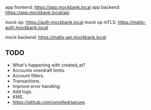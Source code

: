 app frontend: https://app.mockbank.local
app backend: https://app.mockbank.local/api

mock op: https://auth.mockbank.local
mock op mTLS: https://matls-auth.mockbank.local

mock backend: https://matls-api.mockbank.local

## TODO

- What's happening with created_at?
- Accounts overdraft limits.
- Account filters.
- Transactions.
- Improve error handling.
- Add logs.
- KMS.
- https://github.com/unrolled/secure.
